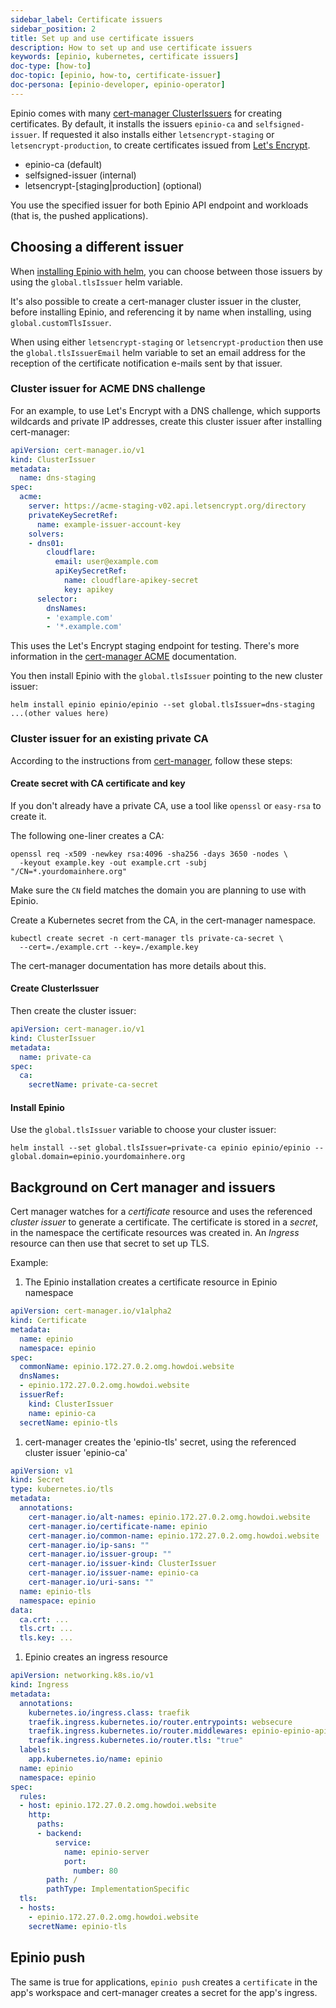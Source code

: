 ```yaml
---
sidebar_label: Certificate issuers
sidebar_position: 2
title: Set up and use certificate issuers
description: How to set up and use certificate issuers
keywords: [epinio, kubernetes, certificate issuers]
doc-type: [how-to]
doc-topic: [epinio, how-to, certificate-issuer]
doc-persona: [epinio-developer, epinio-operator]
---
```


Epinio comes with many
[cert-manager ClusterIssuers](https://cert-manager.io/docs/configuration/)
for creating certificates.
By default, it installs the issuers `epinio-ca` and `selfsigned-issuer`.
If requested it also installs either `letsencrypt-staging` or `letsencrypt-production`,
to create certificates issued from [Let's Encrypt](https://letsencrypt.org/).

- epinio-ca (default)
- selfsigned-issuer (internal)
- letsencrypt-[staging|production] (optional)

You use the specified issuer for both Epinio API endpoint and workloads
(that is, the pushed applications).

## Choosing a different issuer

When [installing Epinio with helm](../../installation/install_epinio.md#install-epinio),
you can choose between those issuers by using the `global.tlsIssuer` helm variable.

It's also possible to create a cert-manager cluster issuer in the cluster,
before installing Epinio,
and referencing it by name when installing,
using `global.customTlsIssuer`.

When using either `letsencrypt-staging` or `letsencrypt-production`
then use the `global.tlsIssuerEmail` helm variable
to set an email address for the reception of the certificate notification e-mails sent by that issuer.

### Cluster issuer for ACME DNS challenge

For an example, to use Let's Encrypt with a DNS challenge,
which supports wildcards and private IP addresses,
create this cluster issuer after installing cert-manager:

```yaml
apiVersion: cert-manager.io/v1
kind: ClusterIssuer
metadata:
  name: dns-staging
spec:
  acme:
    server: https://acme-staging-v02.api.letsencrypt.org/directory
    privateKeySecretRef:
      name: example-issuer-account-key
    solvers:
    - dns01:
        cloudflare:
          email: user@example.com
          apiKeySecretRef:
            name: cloudflare-apikey-secret
            key: apikey
      selector:
        dnsNames:
        - 'example.com'
        - '*.example.com'
```

This uses the Let's Encrypt staging endpoint for testing.
There's more information in the
[cert-manager ACME](https://cert-manager.io/docs/configuration/acme/dns01/)
documentation.

You then install Epinio with the `global.tlsIssuer` pointing to the new cluster issuer:

```console
helm install epinio epinio/epinio --set global.tlsIssuer=dns-staging ...(other values here)
```

### Cluster issuer for an existing private CA

According to the instructions from
[cert-manager](https://cert-manager.io/docs/configuration/ca/),
follow these steps:

#### Create secret with CA certificate and key

If you don't already have a private CA,
use a tool like `openssl` or `easy-rsa` to create it.

The following one-liner creates a CA:

```console
openssl req -x509 -newkey rsa:4096 -sha256 -days 3650 -nodes \
  -keyout example.key -out example.crt -subj "/CN=*.yourdomainhere.org"
```

Make sure the `CN` field matches the domain you are planning to use with Epinio.

Create a Kubernetes secret from the CA, in the cert-manager namespace.

```console
kubectl create secret -n cert-manager tls private-ca-secret \
  --cert=./example.crt --key=./example.key
```

The cert-manager documentation has more details about this.

#### Create ClusterIssuer

Then create the cluster issuer:

```yaml
apiVersion: cert-manager.io/v1
kind: ClusterIssuer
metadata:
  name: private-ca
spec:
  ca:
    secretName: private-ca-secret
```

#### Install Epinio

Use the `global.tlsIssuer` variable to choose your cluster issuer:

```console
helm install --set global.tlsIssuer=private-ca epinio epinio/epinio --global.domain=epinio.yourdomainhere.org
```

## Background on Cert manager and issuers

Cert manager watches for a *certificate* resource and uses the referenced *cluster issuer* to generate a certificate.
The certificate is stored in a *secret*,
in the namespace the certificate resources was created in.
An *Ingress* resource can then use that secret to set up TLS.

Example:

1. The Epinio installation creates a certificate resource in Epinio namespace

  ```yaml
  apiVersion: cert-manager.io/v1alpha2
  kind: Certificate
  metadata:
    name: epinio
    namespace: epinio
  spec:
    commonName: epinio.172.27.0.2.omg.howdoi.website
    dnsNames:
    - epinio.172.27.0.2.omg.howdoi.website
    issuerRef:
      kind: ClusterIssuer
      name: epinio-ca
    secretName: epinio-tls
  ```

1. cert-manager creates the 'epinio-tls' secret, using the referenced cluster issuer 'epinio-ca'

  ```yaml
  apiVersion: v1
  kind: Secret
  type: kubernetes.io/tls
  metadata:
    annotations:
      cert-manager.io/alt-names: epinio.172.27.0.2.omg.howdoi.website
      cert-manager.io/certificate-name: epinio
      cert-manager.io/common-name: epinio.172.27.0.2.omg.howdoi.website
      cert-manager.io/ip-sans: ""
      cert-manager.io/issuer-group: ""
      cert-manager.io/issuer-kind: ClusterIssuer
      cert-manager.io/issuer-name: epinio-ca
      cert-manager.io/uri-sans: ""
    name: epinio-tls
    namespace: epinio
  data:
    ca.crt: ...
    tls.crt: ...
    tls.key: ...
  ```

1. Epinio creates an ingress resource

  ```yaml
  apiVersion: networking.k8s.io/v1
  kind: Ingress
  metadata:
    annotations:
      kubernetes.io/ingress.class: traefik
      traefik.ingress.kubernetes.io/router.entrypoints: websecure
      traefik.ingress.kubernetes.io/router.middlewares: epinio-epinio-api-auth@kubernetescrd
      traefik.ingress.kubernetes.io/router.tls: "true"
    labels:
      app.kubernetes.io/name: epinio
    name: epinio
    namespace: epinio
  spec:
    rules:
    - host: epinio.172.27.0.2.omg.howdoi.website
      http:
        paths:
        - backend:
            service:
              name: epinio-server
              port:
                number: 80
          path: /
          pathType: ImplementationSpecific
    tls:
    - hosts:
      - epinio.172.27.0.2.omg.howdoi.website
      secretName: epinio-tls
  ```

## Epinio push

The same is true for applications,
`epinio push` creates a `certificate` in the app's workspace and
cert-manager creates a secret for the app's ingress.
